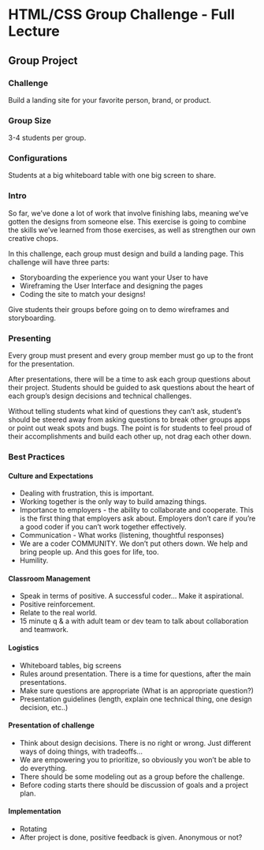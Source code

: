 # HTML/CSS Group Challenge - Full Lecture

## Group Project

### Challenge

Build a landing site for your favorite person, brand, or product.

### Group Size

3-4 students per group.

### Configurations

Students at a big whiteboard table with one big screen to share.

### Intro

So far, we’ve done a lot of work that involve finishing labs, meaning we’ve gotten the designs from someone else. This exercise is going to combine the skills we’ve learned from those exercises, as well as strengthen our own creative chops.

In this challenge, each group must design and build a landing page.  This challenge will have three parts:
  + Storyboarding the experience you want your User to have
  + Wireframing the User Interface and designing the pages
  + Coding the site to match your designs!

Give students their groups before going on to demo wireframes and storyboarding.

### Presenting

Every group must present and every group member must go up to the front for the presentation. 

After presentations, there will be a time to ask each group questions about their project. Students should be guided to ask questions about the heart of each group’s design decisions and technical challenges.

Without telling students what kind of questions they can’t ask, student’s should be steered away from asking questions to break other groups apps or point out weak spots and bugs. The point is for students to feel proud of their accomplishments and build each other up, not drag each other down. 



### Best Practices

#### Culture and Expectations

  + Dealing with frustration, this is important.
  + Working together is the only way to build amazing things.
  + Importance to employers - the ability to collaborate and cooperate. This is the first thing that employers ask about. Employers don’t care if you’re a good coder if you can’t work together effectively.
  + Communication - What works (listening, thoughtful responses)
  + We are a coder COMMUNITY. We don’t put others down. We help and bring people up. And this goes for life, too.
  + Humility.

#### Classroom Management

  + Speak in terms of positive. A successful coder… Make it aspirational.
  + Positive reinforcement.
  + Relate to the real world.
  + 15 minute q & a with adult team or dev team to talk about collaboration and teamwork.

#### Logistics

  + Whiteboard tables, big screens
  + Rules around presentation. There is a time for questions, after the main presentations.
  + Make sure questions are appropriate (What is an appropriate question?)
  + Presentation guidelines (length, explain one technical thing, one design decision, etc..)

#### Presentation of challenge

  + Think about design decisions. There is no right or wrong. Just different ways of doing things, with tradeoffs…
  + We are empowering you to prioritize, so obviously you won’t be able to do everything.
  + There should be some modeling out as a group before the challenge.
  + Before coding starts there should be discussion of goals and a project plan.

#### Implementation

  + Rotating
  + After project is done, positive feedback is given. Anonymous or not?








